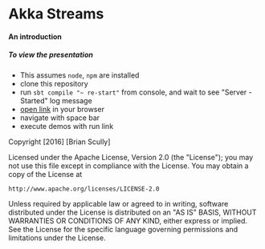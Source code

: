 # Akka Streams

#### An introduction

##### To view the presentation

- This assumes `node`, `npm` are installed
- clone this repository
- run `sbt compile "~ re-start"` from console, and wait to see "Server - Started" log message
- [open link](http://localhost:8080) in your browser
- navigate with space bar
- execute demos with run link

Copyright [2016] [Brian Scully]

Licensed under the Apache License, Version 2.0 (the "License");
you may not use this file except in compliance with the License.
You may obtain a copy of the License at

    http://www.apache.org/licenses/LICENSE-2.0

Unless required by applicable law or agreed to in writing, software
distributed under the License is distributed on an "AS IS" BASIS,
WITHOUT WARRANTIES OR CONDITIONS OF ANY KIND, either express or implied.
See the License for the specific language governing permissions and
limitations under the License.
